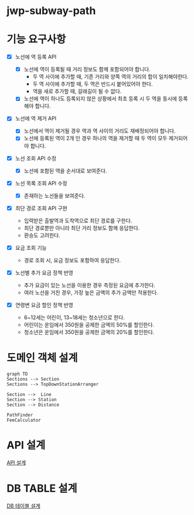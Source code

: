# jwp-subway-path

# 기능 요구사항

- [x] 노선에 역 등록 API
  - [x] 노선에 역이 등록될 때 거리 정보도 함께 포함되어야 합니다.
    - 두 역 사이에 추가할 때, 기존 거리와 양쪽 역의 거리의 합이 일치해야한다.
    - 두 역 사이에 추가할 때, 두 역은 반드시 붙어있어야 한다.
    - 역을 새로 추가할 때, 갈래길이 될 수 없다.
  - [x] 노선에 역이 하나도 등록되지 않은 상황에서 최초 등록 시 두 역을 동시에 등록해야 합니다.

- [x] 노선에 역 제거 API
  - [x] 노선에서 역이 제거될 경우 역과 역 사이의 거리도 재배정되어야 합니다.
  - [x] 노선에 등록된 역이 2개 인 경우 하나의 역을 제거할 때 두 역이 모두 제거되어야 합니다.

- [x] 노선 조회 API 수정
  - [x] 노선에 포함된 역을 순서대로 보여준다.
- [x] 노선 목록 조회 API 수정
  - [x] 존재하는 노선들을 보여준다.

- [x] 최단 경로 조회 API 구현
  - 입력받은 출발역과 도착역으로 최단 경로를 구한다.
  - 최단 경로뿐만 아니라 최단 거리 정보도 함께 응답한다.
  - 환승도 고려한다.
- [x] 요금 조회 기능
  - 경로 조회 시, 요금 정보도 포함하여 응답한다.

- [x] 노선별 추가 요금 정책 반영
  - 추가 요금이 있는 노선을 이용한 경우 측정된 요금에 추가한다.
  - 여러 노선을 거친 경우, 가장 높은 금액의 추가 금액만 적용한다.
- [x] 연령변 요금 할인 정책 반영
  - 6~12세는 어린이, 13~18세는 청소년으로 한다.
  - 어린이는 운임에서 350원을 공제한 금액의 50%를 할인한다.
  - 청소년은 운임에서 350원을 공제한 금액의 20%를 할인한다.

# 도메인 객체 설계

```mermaid
graph TD
Sections --> Section
Sections --> TopDownStationArranger

Section -->  Line
Section --> Station
Section --> Distance

PathFinder
FeeCalculator
```

# API 설계

[API 설계](API%20statements.http)

# DB TABLE 설계

[DB 테이블 설계](src/main/resources/schema.sql)
